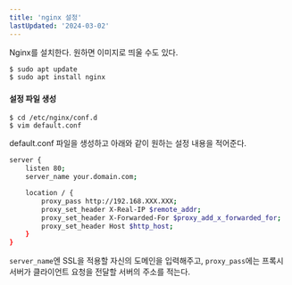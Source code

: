 ```yaml
---
title: 'nginx 설정'
lastUpdated: '2024-03-02'
---
```


Nginx를 설치한다. 원하면 이미지로 띄울 수도 있다.

```bash
$ sudo apt update
$ sudo apt install nginx
```

#### 설정 파일 생성

```
$ cd /etc/nginx/conf.d
$ vim default.conf
```

default.conf 파일을 생성하고 아래와 같이 원하는 설정 내용을 적어준다.

```bash
server {
    listen 80;
    server_name your.domain.com;

    location / {
        proxy_pass http://192.168.XXX.XXX;
        proxy_set_header X-Real-IP $remote_addr;
        proxy_set_header X-Forwarded-For $proxy_add_x_forwarded_for;
        proxy_set_header Host $http_host;
    }
}
```

`server_name`엔 SSL을 적용할 자신의 도메인을 입력해주고, `proxy_pass`에는 프록시 서버가 클라이언트 요청을 전달할 서버의 주소를 적는다.

